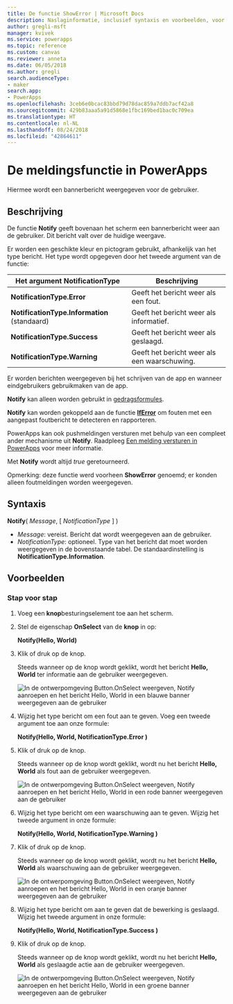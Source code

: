 ```yaml
---
title: De functie ShowError | Microsoft Docs
description: Naslaginformatie, inclusief syntaxis en voorbeelden, voor de functie ShowError in PowerApps
author: gregli-msft
manager: kvivek
ms.service: powerapps
ms.topic: reference
ms.custom: canvas
ms.reviewer: anneta
ms.date: 06/05/2018
ms.author: gregli
search.audienceType:
- maker
search.app:
- PowerApps
ms.openlocfilehash: 3ceb6e0bcac83bbd79d78dac859a7ddb7acf42a8
ms.sourcegitcommit: 429b83aaa5a91d5868e1fbc169bed1bac0c709ea
ms.translationtype: HT
ms.contentlocale: nl-NL
ms.lasthandoff: 08/24/2018
ms.locfileid: "42864611"
---
```

# <a name="notify-function-in-powerapps"></a>De meldingsfunctie in PowerApps
Hiermee wordt een bannerbericht weergegeven voor de gebruiker.

## <a name="description"></a>Beschrijving
De functie **Notify** geeft bovenaan het scherm een bannerbericht weer aan de gebruiker. Dit bericht valt over de huidige weergave.  

Er worden een geschikte kleur en pictogram gebruikt, afhankelijk van het type bericht.   Het type wordt opgegeven door het tweede argument van de functie:

| Het argument NotificationType | Beschrijving |
| --- | --- |
| **NotificationType.Error** | Geeft het bericht weer als een fout. |
| **NotificationType.Information** (standaard) | Geeft het bericht weer als informatief.  |
| **NotificationType.Success** | Geeft het bericht weer als geslaagd. |
| **NotificationType.Warning** | Geeft het bericht weer als een waarschuwing. |

Er worden berichten weergegeven bij het schrijven van de app en wanneer eindgebruikers gebruikmaken van de app.

**Notify** kan alleen worden gebruikt in [gedragsformules](../working-with-formulas-in-depth.md).

**Notify** kan worden gekoppeld aan de functie [**IfError**](function-iferror.md) om fouten met een aangepast foutbericht te detecteren en rapporteren.

PowerApps kan ook pushmeldingen versturen met behulp van een compleet ander mechanisme uit **Notify**.  Raadpleeg [Een melding versturen in PowerApps](../add-notifications.md) voor meer informatie.

Met **Notify** wordt altijd *true* geretourneerd.

Opmerking: deze functie werd voorheen **ShowError** genoemd; er konden alleen foutmeldingen worden weergegeven.

## <a name="syntax"></a>Syntaxis
**Notify**( *Message*, [ *NotificationType* ] )

* *Message*: vereist.  Bericht dat wordt weergegeven aan de gebruiker.
* *NotificationType*: optioneel.  Type van het bericht dat moet worden weergegeven in de bovenstaande tabel.  De standaardinstelling is **NotificationType.Information**.  

## <a name="examples"></a>Voorbeelden

### <a name="step-by-step"></a>Stap voor stap

1. Voeg een **knop**besturingselement toe aan het scherm.

2. Stel de eigenschap **OnSelect** van de **knop** in op:

    **Notify(Hello, World)**

3. Klik of druk op de knop.  

    Steeds wanneer op de knop wordt geklikt, wordt het bericht **Hello, World** ter informatie aan de gebruiker weergegeven.

    ![In de ontwerpomgeving Button.OnSelect weergeven, Notify aanroepen en het bericht Hello, World in een blauwe banner weergegeven aan de gebruiker](media/function-showerror/hello-world.png)

4. Wijzig het type bericht om een fout aan te geven.  Voeg een tweede argument toe aan onze formule:

    **Notify(Hello, World, NotificationType.Error )**

5. Klik of druk op de knop.

    Steeds wanneer op de knop wordt geklikt, wordt nu het bericht **Hello, World** als fout aan de gebruiker weergegeven.

    ![In de ontwerpomgeving Button.OnSelect weergeven, Notify aanroepen en het bericht Hello, World in een rode banner weergegeven aan de gebruiker](media/function-showerror/hello-world-error.png)

4. Wijzig het type bericht om een waarschuwing aan te geven.  Wijzig het tweede argument in onze formule:

    **Notify(Hello, World, NotificationType.Warning )**

5. Klik of druk op de knop.

    Steeds wanneer op de knop wordt geklikt, wordt nu het bericht **Hello, World** als waarschuwing aan de gebruiker weergegeven.

    ![In de ontwerpomgeving Button.OnSelect weergeven, Notify aanroepen en het bericht Hello, World in een oranje banner weergegeven aan de gebruiker](media/function-showerror/hello-world-warning.png)

4. Wijzig het type bericht om aan te geven dat de bewerking is geslaagd.  Wijzig het tweede argument in onze formule:

    **Notify(Hello, World, NotificationType.Success )**

5. Klik of druk op de knop.

    Steeds wanneer op de knop wordt geklikt, wordt nu het bericht **Hello, World** als geslaagde actie aan de gebruiker weergegeven.

    ![In de ontwerpomgeving Button.OnSelect weergeven, Notify aanroepen en het bericht Hello, World in een groene banner weergegeven aan de gebruiker](media/function-showerror/hello-world-success.png)
